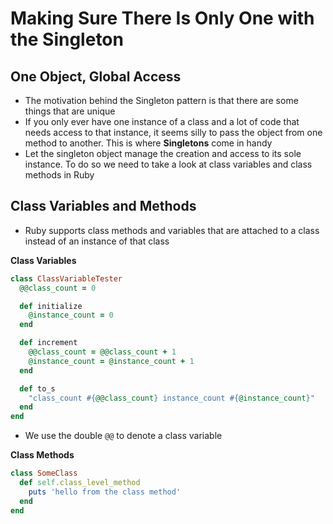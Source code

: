 # Making Sure There Is Only One with the Singleton

## One Object, Global Access

* The motivation behind the Singleton pattern is that there are some things that are unique
* If you only ever have one instance of a class and a lot of code that needs access to that instance, it seems silly to pass the object from one method to another. This is where **Singletons** come in handy
* Let the singleton object manage the creation and access to its sole instance. To do so we need to take a look at class variables and class methods in Ruby

## Class Variables and Methods

* Ruby supports class methods and variables that are attached to a class instead of an instance of that class

__Class Variables__

```ruby
class ClassVariableTester
  @@class_count = 0

  def initialize
    @instance_count = 0
  end

  def increment
    @@class_count = @@class_count + 1
    @instance_count = @instance_count + 1
  end

  def to_s
    "class_count #{@@class_count} instance_count #{@instance_count}"
  end
end
```

* We use the double `@@` to denote a class variable

__Class Methods__

```ruby
class SomeClass
  def self.class_level_method
    puts 'hello from the class method'
  end
end
```


